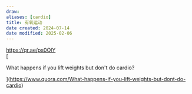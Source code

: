 ```yaml
---
draw:
aliases: [cardio]
title: 有氧运动
date created: 2024-07-14
date modified: 2025-02-06
---
```


https://qr.ae/ps0OlY  
[

What happens if you lift weights but don't do cardio?

](https://www.quora.com/What-happens-if-you-lift-weights-but-dont-do-cardio)

